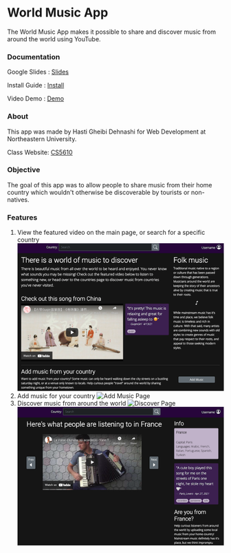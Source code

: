 # World Music App
The World Music App makes it possible to share and discover music from around the world using YouTube.

### Documentation
Google Slides : [Slides](https://docs.google.com/presentation/d/1LFRa4Wk15TJAeetZc4D8mnSI1PPE-jkmmcWd-9-TAM0/edit?usp=sharing)

Install Guide : [Install](https://docs.google.com/document/d/1oYipEzbihybUB9vg88tkf_krnlFICbIlSwDgpio2KH4/edit?usp=sharing)

Video Demo : [Demo](https://youtu.be/symF91fhw4U)

### About
This app was made by Hasti Gheibi Dehnashi for Web Development at Northeastern University.

Class Website: [CS5610](https://johnguerra.co/classes/webDevelopment_spring_2021/)

### Objective
The goal of this app was to allow people to share music from their home country which wouldn't otherwise be discoverable by tourists or non-natives. 

### Features
1. View the featured video on the main page, or search for a specific country
![Homepage](https://github.com/HastiGD/music-app/blob/master/home.png)
2. Add music for your country
![Add Music Page](https://github.com/HastiGD/music-app/blob/master/addMusic.png)
3. Discover music from around the world
![Discover Page](https://github.com/HastiGD/music-app/blob/master/discover.png)
![Country Page](https://github.com/HastiGD/music-app/blob/master/country.png)
